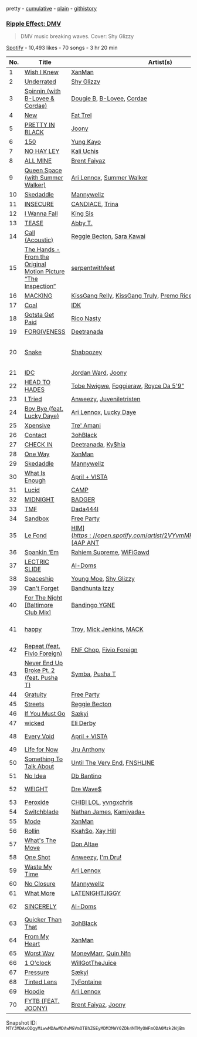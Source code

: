 pretty - [cumulative](/playlists/cumulative/37i9dQZF1DWWNlm4v5v5Qw.md) - [plain](/playlists/plain/37i9dQZF1DWWNlm4v5v5Qw) - [githistory](https://github.githistory.xyz/mackorone/spotify-playlist-archive/blob/main/playlists/plain/37i9dQZF1DWWNlm4v5v5Qw)

### [Ripple Effect: DMV](https://open.spotify.com/playlist/37i9dQZF1DWWNlm4v5v5Qw)

> DMV music breaking waves\. Cover: Shy Glizzy

[Spotify](https://open.spotify.com/user/spotify) - 10,493 likes - 70 songs - 3 hr 20 min

| No. | Title | Artist(s) | Album | Length |
|---|---|---|---|---|
| 1 | [Wish I Knew](https://open.spotify.com/track/3qx7ig57062kyFMNqBHWPn) | [XanMan](https://open.spotify.com/artist/1cyidXIhLIwg1WAEm7rJQP) | [Wish I Knew](https://open.spotify.com/album/2dgFS2T4BTuoewTy6MjpiD) | 2:25 |
| 2 | [Underrated](https://open.spotify.com/track/3WT6yVyFwS38gGiftAG8qv) | [Shy Glizzy](https://open.spotify.com/artist/1DvtabXAjfrMihPP6JQdHs) | [Underrated](https://open.spotify.com/album/21SdIqju7srs1SNntOX9Jq) | 3:45 |
| 3 | [Spinnin \(with B\-Lovee & Cordae\)](https://open.spotify.com/track/5yIdAHq12zWXdZnPBcNsK8) | [Dougie B](https://open.spotify.com/artist/6ykgQbKcZFy5qoKBU4YiWj), [B\-Lovee](https://open.spotify.com/artist/7hf5PZjVOqTQ2id3PF7I5Y), [Cordae](https://open.spotify.com/artist/0huGjMyP507tBCARyzSkrv) | [Spinnin](https://open.spotify.com/album/5WAl0tUpwVkdfu9QLjmf6D) | 2:18 |
| 4 | [New](https://open.spotify.com/track/2kEAm7xnxMy27gsb9pistf) | [Fat Trel](https://open.spotify.com/artist/1SncSgYiDk2kCBBaXIYcwd) | [New](https://open.spotify.com/album/52bxvoNYy23DIidmjC1GxE) | 2:48 |
| 5 | [PRETTY IN BLACK](https://open.spotify.com/track/0CKjwy3zelVZgS49WlVIaV) | [Joony](https://open.spotify.com/artist/0gY0jm6QAzJCAslmZC3T35) | [Pretty In Black](https://open.spotify.com/album/5MfPSUlLg1wsGUyY2c10OG) | 1:53 |
| 6 | [150](https://open.spotify.com/track/6mg0lJwQehUi2pRGKV8nXh) | [Yung Kayo](https://open.spotify.com/artist/7J0hrNYCO5DgAx0XaRJqkh) | [150](https://open.spotify.com/album/3HZkYzD4vVdToVuW4AnBSr) | 1:49 |
| 7 | [NO HAY LEY](https://open.spotify.com/track/5enNYN3hDG4Dsey9WsF6TJ) | [Kali Uchis](https://open.spotify.com/artist/1U1el3k54VvEUzo3ybLPlM) | [NO HAY LEY](https://open.spotify.com/album/58bXMbR7x7k6ubKP7CyZpQ) | 2:37 |
| 8 | [ALL MINE](https://open.spotify.com/track/3XgGQ1wjo5khvq2UImjyNF) | [Brent Faiyaz](https://open.spotify.com/artist/3tlXnStJ1fFhdScmQeLpuG) | [WASTELAND](https://open.spotify.com/album/0PHMNbcgHfzSUALlfk7wGg) | 3:36 |
| 9 | [Queen Space \(with Summer Walker\)](https://open.spotify.com/track/2dOUErBzFZJ8l7MbV6FcYW) | [Ari Lennox](https://open.spotify.com/artist/1vaQ6v3pOFxAIrFoPrAcom), [Summer Walker](https://open.spotify.com/artist/57LYzLEk2LcFghVwuWbcuS) | [age/sex/location](https://open.spotify.com/album/7dE9Pf7HRgMOCeVSWnA9ZC) | 3:50 |
| 10 | [Skedaddle](https://open.spotify.com/track/6JWr5PeXz0xEPkuQAb6BYg) | [Mannywellz](https://open.spotify.com/artist/3fP3g1UvspOUHoeT4QUoLL) | [Unwanted](https://open.spotify.com/album/4xQvSaSUKfzQJVf5CES4gl) | 2:30 |
| 11 | [INSECURE](https://open.spotify.com/track/6ivf0RFitnarjZ6Ozwkt3q) | [CANDIACE](https://open.spotify.com/artist/5JszSvXkRAk75bLoZDOHkP), [Trina](https://open.spotify.com/artist/4PrinKSrmILmo0kERG0Ogn) | [INSECURE](https://open.spotify.com/album/0QnyagWNrE63G1tCGDOw8s) | 3:46 |
| 12 | [I Wanna Fall](https://open.spotify.com/track/5m5LuulFGsW8p6X6K1PJMX) | [King Sis](https://open.spotify.com/artist/47jdlqzmvdk0SFUU0gweMz) | [Vulnerable](https://open.spotify.com/album/4G4S7oiK7aezWTGsv7cJih) | 3:27 |
| 13 | [TEASE](https://open.spotify.com/track/5M69Wypp38Ea2WPKzIXQzZ) | [Abby T.](https://open.spotify.com/artist/3J0pnyq0rWJUvhrUP165dz) | [TEASE](https://open.spotify.com/album/7EsDGakfGYMvtPcroyXaD0) | 2:54 |
| 14 | [Call \(Acoustic\)](https://open.spotify.com/track/6Lw4SbPmvnoBYPkuXpsuhH) | [Reggie Becton](https://open.spotify.com/artist/6tDysK3IF96GLkAcaSzXfC), [Sara Kawai](https://open.spotify.com/artist/1umhlU8WUwF8leg9QZtRqp) | [Call \(Acoustic\)](https://open.spotify.com/album/1oB7VucXNhGcHkgqPMtt2i) | 2:55 |
| 15 | [The Hands \- From the Original Motion Picture “The Inspection”](https://open.spotify.com/track/1VYLPa8PSEeypLXwbncLfx) | [serpentwithfeet](https://open.spotify.com/artist/1O9iHQjrVuiAYOJFCBeFSl) | [The Hands \(From the Original Motion Picture “The Inspection”\)](https://open.spotify.com/album/71nyj9LZWPJwEHViGRvD02) | 6:16 |
| 16 | [MACKING](https://open.spotify.com/track/6qxGvL26vaV8NKeT86SBbu) | [KissGang Relly](https://open.spotify.com/artist/7IKwrXpEj8HrseTHxkQ8Rr), [KissGang Truly](https://open.spotify.com/artist/127TbiEmjp1BIYtsJuHa2y), [Premo Rice](https://open.spotify.com/artist/4pTta0pLvML8AM2AwfgJyE) | [MACKING](https://open.spotify.com/album/1fwrVR4HzZ31qXgGZh9cFh) | 3:17 |
| 17 | [Coal](https://open.spotify.com/track/6C8QkuZhwVknE18TvGD0iR) | [IDK](https://open.spotify.com/artist/6aiFCgyKNwF9Rv5TOxnE8E) | [Coal](https://open.spotify.com/album/4pljXbOadkliUMb3mOuWJc) | 3:49 |
| 18 | [Gotsta Get Paid](https://open.spotify.com/track/05NtQ4hY7LiPApiQrA5P5c) | [Rico Nasty](https://open.spotify.com/artist/2OaHYHb2XcFPvqL3VsyPzU) | [Gotsta Get Paid](https://open.spotify.com/album/0NKxUky8rIoZ2fTeXEIMku) | 3:30 |
| 19 | [FORGIVENESS](https://open.spotify.com/track/59EgdZjkgN9RSgv8S4pS5B) | [Deetranada](https://open.spotify.com/artist/2wZt8FDVui01y98mChSK0t) | [NADAWORLD 2](https://open.spotify.com/album/2xvKxZaBXgG2VfzxL7Cftd) | 2:01 |
| 20 | [Snake](https://open.spotify.com/track/6QRDewZDz4f9CJEasgWZKt) | [Shaboozey](https://open.spotify.com/artist/3y2cIKLjiOlp1Np37WiUdH) | [Cowboys Live Forever, Outlaws Never Die](https://open.spotify.com/album/3QEQeBF0NJ5BvvPY8lyWsP) | 2:24 |
| 21 | [IDC](https://open.spotify.com/track/7dXLivL0wsQhxq9D9eIfDr) | [Jordan Ward](https://open.spotify.com/artist/3DGlTwdM5Dim9XQipb3jMf), [Joony](https://open.spotify.com/artist/0gY0jm6QAzJCAslmZC3T35) | [IDC](https://open.spotify.com/album/6uIzsp3chN2DLPSA6IW0fI) | 1:52 |
| 22 | [HEAD TO HADES](https://open.spotify.com/track/58sGcIFRdGOQ7bUi62HBes) | [Tobe Nwigwe](https://open.spotify.com/artist/3Qh89pgJeZq6d8uM1bTot3), [Foggieraw](https://open.spotify.com/artist/1dbTwUlL11ZYdC1YAR07AM), [Royce Da 5'9"](https://open.spotify.com/artist/6DVipHzYsPlIoA0DW8Gmns) | [moMINTs](https://open.spotify.com/album/2w6rI5vijQ6SnOyH0UN4S2) | 2:55 |
| 23 | [I Tried](https://open.spotify.com/track/2PrbHDq2BPmBJhQknUMs9j) | [Anweezy](https://open.spotify.com/artist/1zEx84twaro5PvvD3yTCom), [Juveniletristen](https://open.spotify.com/artist/0DpzEg1qaTcFvCmpiHm4vc) | [I Tried](https://open.spotify.com/album/7omH8kpRfBmkwRDrtWrLiW) | 1:57 |
| 24 | [Boy Bye \(feat\. Lucky Daye\)](https://open.spotify.com/track/0U8tC6UzgYePgOJT6Chlw9) | [Ari Lennox](https://open.spotify.com/artist/1vaQ6v3pOFxAIrFoPrAcom), [Lucky Daye](https://open.spotify.com/artist/5Vuvs6Py2JRU7WiFDVsI7J) | [age/sex/location](https://open.spotify.com/album/7dE9Pf7HRgMOCeVSWnA9ZC) | 5:01 |
| 25 | [Xpensive](https://open.spotify.com/track/57MTexDSwasDyOT7ydwJze) | [Tre' Amani](https://open.spotify.com/artist/48Py72qV4J4hzvJXXRDNz0) | [Incrementum](https://open.spotify.com/album/3aLjR6JIlVbHFtajRHtMsR) | 3:13 |
| 26 | [Contact](https://open.spotify.com/track/5TQSK96ovPsfX7JsWGPxEQ) | [3ohBlack](https://open.spotify.com/artist/1mnnmVJeUTNfWdDx0gVIQT) | [Contact](https://open.spotify.com/album/5seomwiB0N53hjaEoLOdb4) | 2:14 |
| 27 | [CHECK IN](https://open.spotify.com/track/5IkL3uOBNhkXoyG8NkSNHY) | [Deetranada](https://open.spotify.com/artist/2wZt8FDVui01y98mChSK0t), [Ky$hia](https://open.spotify.com/artist/5g3QyuruqPVJplxTxIxAyK) | [CHECK IN](https://open.spotify.com/album/1SYTg7nRTnrI3lFz9QqxPk) | 2:38 |
| 28 | [One Way](https://open.spotify.com/track/52PelT5dGIh78ePzFXrLwG) | [XanMan](https://open.spotify.com/artist/1cyidXIhLIwg1WAEm7rJQP) | [One Way](https://open.spotify.com/album/7ubSbdpfkZOIJ1G7p7uKUO) | 1:59 |
| 29 | [Skedaddle](https://open.spotify.com/track/58cAdQzxl5avwnhYpJg8C7) | [Mannywellz](https://open.spotify.com/artist/3fP3g1UvspOUHoeT4QUoLL) | [Skedaddle](https://open.spotify.com/album/4sFlx19QsShdNFbRS1PwrO) | 2:30 |
| 30 | [What Is Enough](https://open.spotify.com/track/7My876U4p411sBjVvXXZwa) | [April + VISTA](https://open.spotify.com/artist/5XNCS8lVEpHHbaHv0EabAj) | [Pit of My Dreams](https://open.spotify.com/album/5ZiFmjZokDMuuYnbjdEdzZ) | 2:02 |
| 31 | [Lucid](https://open.spotify.com/track/3hiulv9pXgONYtaZOt70VU) | [CAMP](https://open.spotify.com/artist/5WlBS3np27mk4KGGU0mONt) | [Lucid](https://open.spotify.com/album/1zm4PZhRbAQqXmfzX8xunX) | 2:13 |
| 32 | [MIDNIGHT](https://open.spotify.com/track/7u7t615DZLnFj4ezYtLms8) | [BADGER](https://open.spotify.com/artist/3cYU0MrWiLukHpUTuwfH7W) | [PRELUDE I: LAX](https://open.spotify.com/album/7w8UM4aYEzINYR6b9NZWWF) | 2:31 |
| 33 | [TMF](https://open.spotify.com/track/1MtqVeaNkhWE2W0dOvfKOf) | [Dada444l](https://open.spotify.com/artist/4dVmDpC6DBlSBwxvQkT21C) | [TMF](https://open.spotify.com/album/4j5NRsZgbL7ZvFzfuhPh7D) | 2:08 |
| 34 | [Sandbox](https://open.spotify.com/track/5FpA9VUCUquTkHPpn5Uaiq) | [Free Party](https://open.spotify.com/artist/2A1dxDBORVkkbHJDVDOhed) | [Sandbox](https://open.spotify.com/album/4XH6r97ff6p58FGNxexSBy) | 3:37 |
| 35 | [Le Fond](https://open.spotify.com/track/224LybpL68A0JachfVey7W) | [HIM$](https://open.spotify.com/artist/2VYvmMPuZt0YSUjM8yYIe2), [A$AP ANT](https://open.spotify.com/artist/45m1IiS45uD1HcPlYkNWKj) | [RIDE OR DIE, Vol\. 1](https://open.spotify.com/album/4DBZZlmJDkG8gLhXFJaa0f) | 2:10 |
| 36 | [Spankin ‘Em](https://open.spotify.com/track/2vVlltQQiXG5mu3D6RimBn) | [Rahiem Supreme](https://open.spotify.com/artist/1F6QRQPzMp6gM6xydxbzIK), [WiFiGawd](https://open.spotify.com/artist/2tM4YvbGRPeHpxdD6PqLwe) | [Spankin ‘Em](https://open.spotify.com/album/2PCCyQH3NC2FmJS76AicNu) | 1:42 |
| 37 | [LECTRIC SLIDE](https://open.spotify.com/track/2Cw6qLeiePD8OgSLvl39PO) | [Al\-Doms](https://open.spotify.com/artist/2SjTz6It0TjopEYQjJMxqb) | [PRESCRIBED OVERDOSE](https://open.spotify.com/album/1gMvkEF8Iw9ub7yrRqtwMl) | 2:32 |
| 38 | [Spaceship](https://open.spotify.com/track/0YTG5KzkkvB8YTWt6BqMOj) | [Young Moe](https://open.spotify.com/artist/2n5heo4vW6jWfCh94dNSXg), [Shy Glizzy](https://open.spotify.com/artist/1DvtabXAjfrMihPP6JQdHs) | [Real One](https://open.spotify.com/album/2nvsUnIIDAXuszWRDlEqPj) | 3:22 |
| 39 | [Can't Forget](https://open.spotify.com/track/1DexvXGmsZu6mWElq4XRp4) | [Bandhunta Izzy](https://open.spotify.com/artist/5nnmjpedVxTOH8KwpDdSZ2) | [Can't Forget](https://open.spotify.com/album/14DO8oPrgLc7gcfF6MbFnH) | 3:07 |
| 40 | [For The Night \[Baltimore Club Mix\]](https://open.spotify.com/track/7JKxy5aQ7Qi2YpmQbM6Nqe) | [Bandingo YGNE](https://open.spotify.com/artist/4WChwgMrLJSFKqAbfYA4Es) | [For The Night \[Baltimore Club Mix\]](https://open.spotify.com/album/7xzo3XciHyJa9EPgIrSPMw) | 2:04 |
| 41 | [happy](https://open.spotify.com/track/4eK8QL4amHv3o8f4lNtce8) | [Troy](https://open.spotify.com/artist/5X5wnQz0yXHtPRby0vceq1), [Mick Jenkins](https://open.spotify.com/artist/1FvjvACFvko2Z91IvDljrx), [MACK](https://open.spotify.com/artist/4pOUmDQIBvUaCBxDCHzUFY) | [A Nigga Might've Cared Too Much](https://open.spotify.com/album/2wqhpY2DX8iIT5uuzuzS4b) | 3:20 |
| 42 | [Repeat \(feat\. Fivio Foreign\)](https://open.spotify.com/track/0l3ED5kPEnls7T2nrTbI7H) | [FNF Chop](https://open.spotify.com/artist/2jg1MyFUxojR6GG4wfByU3), [Fivio Foreign](https://open.spotify.com/artist/14CHVeJGrR5xgUGQFV5BVM) | [Repeat \(feat\. Fivio Foreign\)](https://open.spotify.com/album/0rdtKU3AkeqY9st4yQorjj) | 2:37 |
| 43 | [Never End Up Broke Pt\. 2 \(feat\. Pusha T\)](https://open.spotify.com/track/3pPpHxBDoEqEcP4NyPp1iT) | [Symba](https://open.spotify.com/artist/06S3fr7xEES7e3QPXhu3ay), [Pusha T](https://open.spotify.com/artist/0ONHkAv9pCAFxb0zJwDNTy) | [Never End Up Broke Pt\. 2 \(feat\. Pusha T\)](https://open.spotify.com/album/6gVgQxn4oG3WXmcLhK4sBX) | 2:42 |
| 44 | [Gratuity](https://open.spotify.com/track/1hegHGW3yUFJxRWOVl5ga9) | [Free Party](https://open.spotify.com/artist/2A1dxDBORVkkbHJDVDOhed) | [Gratuity](https://open.spotify.com/album/3RGJQBgfxj2bYWCoEPoc5e) | 3:37 |
| 45 | [Streets](https://open.spotify.com/track/1TYByBVUgkH7lndO0YRmbl) | [Reggie Becton](https://open.spotify.com/artist/6tDysK3IF96GLkAcaSzXfC) | [Streets](https://open.spotify.com/album/0JRGXtHtaXzYM4fEhtXJw3) | 2:24 |
| 46 | [If You Must Go](https://open.spotify.com/track/7l5t0qNaHHMUOWgIrnJ4ft) | [Sækyi](https://open.spotify.com/artist/6I1XGf08ZvqDUBCgpRjqzB) | [If You Must Go](https://open.spotify.com/album/67mwgOp6oS2Gx7AHJ9icFr) | 3:16 |
| 47 | [wicked](https://open.spotify.com/track/3EhGkHOfcJ0ltSDht5vMRg) | [Eli Derby](https://open.spotify.com/artist/6Zyna13TkHdrEc4NFljS9u) | [wicked](https://open.spotify.com/album/7ohqrhLykiF5AddwBzGdPs) | 2:07 |
| 48 | [Every Void](https://open.spotify.com/track/6Dn9TvQo2iHiioQ7nsixUc) | [April + VISTA](https://open.spotify.com/artist/5XNCS8lVEpHHbaHv0EabAj) | [Pit of My Dreams](https://open.spotify.com/album/5ZiFmjZokDMuuYnbjdEdzZ) | 3:38 |
| 49 | [Life for Now](https://open.spotify.com/track/4vkNiRlxV9Aagzbcp1HI3M) | [Jru Anthony](https://open.spotify.com/artist/3x8X8PhtVyn9Mo90kONWLZ) | [Life for Now](https://open.spotify.com/album/5yYhR2rpdtHsdG9Nwo3OhS) | 4:04 |
| 50 | [Something To Talk About](https://open.spotify.com/track/7hKWeVTJDVKf9Ogd21RmpB) | [Until The Very End](https://open.spotify.com/artist/5Jv5Lpg9AV9WJK9kfnZAX0), [FNSHLINE](https://open.spotify.com/artist/2BveIQx5v3GG0w8aI7zFUE) | [Something To Talk About](https://open.spotify.com/album/4MaSCgUF7hMjc7QCdIBsb0) | 3:37 |
| 51 | [No Idea](https://open.spotify.com/track/4nm75i28hDQ7O3BTAAH4Af) | [Db Bantino](https://open.spotify.com/artist/5ltYVQ8xZcX9CnLT4Jl0sa) | [No Idea](https://open.spotify.com/album/7ElhteNY76LkciyHyttnNS) | 3:21 |
| 52 | [WEIGHT](https://open.spotify.com/track/22ho6OA8g33pPqcuqQzWow) | [Dre Wave$](https://open.spotify.com/artist/1JmCy4jQegbbMjBWRI0iCt) | [Worth the Weight](https://open.spotify.com/album/1tn68eJ6MANt5N0m5d3edi) | 2:10 |
| 53 | [Peroxide](https://open.spotify.com/track/74gx7xWHWD0giGuG92HpRN) | [CHIBI LOL](https://open.spotify.com/artist/62PYvzCDoQOXCe2BT7oEuF), [yvngxchris](https://open.spotify.com/artist/2qB0DlFsQOpNh0bdMCJLwr) | [Peroxide](https://open.spotify.com/album/4WRbCEzyNQL6VknwDs7yQw) | 2:28 |
| 54 | [Switchblade](https://open.spotify.com/track/3a4zjPyISLKRuep7alFUFZ) | [Nathan James](https://open.spotify.com/artist/0yvTRHK90NHy9NI4RhEEYS), [Kamiyada+](https://open.spotify.com/artist/7cB6KjTm98hhNE9eeyhcnF) | [Switchblade](https://open.spotify.com/album/4blDb3RHUI5a3AjcMVrD6r) | 2:19 |
| 55 | [Mode](https://open.spotify.com/track/6dK76c8NXJpVoXnz0FHYRk) | [XanMan](https://open.spotify.com/artist/1cyidXIhLIwg1WAEm7rJQP) | [Mode](https://open.spotify.com/album/0GgHQw9BfH8GpsXyeyZBeM) | 1:52 |
| 56 | [Rollin](https://open.spotify.com/track/2BOyUTTWm1eV8sS3ofVV1s) | [Kkah$o](https://open.spotify.com/artist/3TmFsLdilzP3JlrhUK2Edp), [Xay Hill](https://open.spotify.com/artist/6e7kIHb5oTfOJY5IzLyzR6) | [Rollin](https://open.spotify.com/album/5Z4rsgy3qszNpfK4nfe3Do) | 2:57 |
| 57 | [What's The Move](https://open.spotify.com/track/1mOGMaI2QcWWchFRmSjjqa) | [Don Altae](https://open.spotify.com/artist/37Y2mDVbUlztt1I5e6K9Bz) | [What's The Move](https://open.spotify.com/album/6vAuH6D9T8Jz6Rl0ikf6Dt) | 2:49 |
| 58 | [One Shot](https://open.spotify.com/track/4WbeXP51v5f8qvVY0awjkY) | [Anweezy](https://open.spotify.com/artist/1zEx84twaro5PvvD3yTCom), [I'm Dru!](https://open.spotify.com/artist/1jA55fnyE6LzDgY6XG1Akp) | [One Shot](https://open.spotify.com/album/1k6gsqQXyHoFjGQO2l7xuC) | 2:38 |
| 59 | [Waste My Time](https://open.spotify.com/track/6Vt2v8xwxcGqAOcTKlBeWo) | [Ari Lennox](https://open.spotify.com/artist/1vaQ6v3pOFxAIrFoPrAcom) | [age/sex/location](https://open.spotify.com/album/7dE9Pf7HRgMOCeVSWnA9ZC) | 2:43 |
| 60 | [No Closure](https://open.spotify.com/track/4d8eyF77ZplwhOSj1rqink) | [Mannywellz](https://open.spotify.com/artist/3fP3g1UvspOUHoeT4QUoLL) | [No Closure](https://open.spotify.com/album/00zNoLWUcrXKUnstmShe6q) | 3:05 |
| 61 | [What More](https://open.spotify.com/track/5nnj82z3JN9DALrgb6lowY) | [LATENIGHTJIGGY](https://open.spotify.com/artist/34OTRVwyaE8DkOrGMQa7Ah) | [Flavors 3](https://open.spotify.com/album/2AE8X5DCAuquqbJCQQRhT6) | 2:29 |
| 62 | [SINCERELY](https://open.spotify.com/track/3LdKYGCsaYEkUdMsmSLvEa) | [Al\-Doms](https://open.spotify.com/artist/2SjTz6It0TjopEYQjJMxqb) | [PRESCRIBED OVERDOSE](https://open.spotify.com/album/1gMvkEF8Iw9ub7yrRqtwMl) | 3:04 |
| 63 | [Quicker Than That](https://open.spotify.com/track/4ZeeyCxzmzg6sfXLppwU7b) | [3ohBlack](https://open.spotify.com/artist/1mnnmVJeUTNfWdDx0gVIQT) | [Quicker Than That](https://open.spotify.com/album/1Dc3n72JxyGSCHtGGXK2rm) | 2:29 |
| 64 | [From My Heart](https://open.spotify.com/track/4aEpW2S3YgSlO0aIvfNGvh) | [XanMan](https://open.spotify.com/artist/1cyidXIhLIwg1WAEm7rJQP) | [From My Heart](https://open.spotify.com/album/2iyd9rlZ8toIXdK5raw8dH) | 1:39 |
| 65 | [Worst Way](https://open.spotify.com/track/3mEXiOSlqWTk0zVq2VLiWt) | [MoneyMarr](https://open.spotify.com/artist/7Hol8IRGqnkUgWM21PHDhN), [Quin Nfn](https://open.spotify.com/artist/3M1quhETLChtt9NHKVaajX) | [VIRGOAT](https://open.spotify.com/album/5TchtfpSg3MUUZu6pAqB3r) | 3:16 |
| 66 | [1 O'clock](https://open.spotify.com/track/2mj7NiRw5A9zlEw4ijsb3s) | [WillGotTheJuice](https://open.spotify.com/artist/0yObDC4trCsY4VAtr7Yr1Y) | [1 O'clock](https://open.spotify.com/album/7b3Os8g5xGdvsJj4ppSbjV) | 2:12 |
| 67 | [Pressure](https://open.spotify.com/track/7vHUawcld22vs8HqgLQvY6) | [Sækyi](https://open.spotify.com/artist/6I1XGf08ZvqDUBCgpRjqzB) | [Pressure](https://open.spotify.com/album/0IN8Rtyjq67sRis4emO9yY) | 3:19 |
| 68 | [Tinted Lens](https://open.spotify.com/track/6DLBRXR5tL21nvAaVp29Lv) | [TyFontaine](https://open.spotify.com/artist/3U1jsFYwwJHv7VB4Frf3F4) | [Tinted Lens](https://open.spotify.com/album/2HY51P5tthMRdSxs3FMT0K) | 2:41 |
| 69 | [Hoodie](https://open.spotify.com/track/4WQquFaW7w5ddLqjgwUizy) | [Ari Lennox](https://open.spotify.com/artist/1vaQ6v3pOFxAIrFoPrAcom) | [Hoodie](https://open.spotify.com/album/1ZLgyjJGWx0ocXdzxGAToN) | 4:04 |
| 70 | [FYTB \(FEAT\. JOONY\)](https://open.spotify.com/track/48oQGynnS8RLiYRFsJ6pDL) | [Brent Faiyaz](https://open.spotify.com/artist/3tlXnStJ1fFhdScmQeLpuG), [Joony](https://open.spotify.com/artist/0gY0jm6QAzJCAslmZC3T35) | [WASTELAND](https://open.spotify.com/album/0PHMNbcgHfzSUALlfk7wGg) | 3:18 |

Snapshot ID: `MTY3MDAxODgyMiwwMDAwMDAwMGVmOTBhZGEyMDM3MWY0ZDk4NTMyOWFmODA0Mzk2NjBm`
